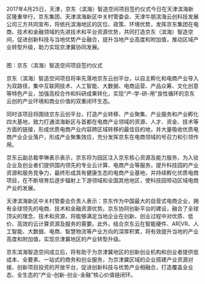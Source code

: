 2017年4月25日，天津，京东（滨海）智造空间项目签约仪式今日在天津滨海新区隆重举行，京东集团、天津滨海新区中关村管委会、天津牛朋滨海云创科技发展公司三方共同宣布，将依托滨海地区的区位、政策、环境优势，发挥京东集团在电商、技术和金融领域的先进技术和平台资源优势，共同打造京东（滨海）智造空间，促进创新科技与当地优势产业融合，提升当地产业高度和附加值，推动区域产业转型升级，助力实现京津冀协同发展。

![]()

图：京东（滨海）智造空间项目签约仪式

京东（滨海）智造空间项目将率先落地京东云创平台，以自主孵化和电商产业导入为双路径，集中互联网技术、人工智能、大数据、电商运营、产品众筹、文化创意等特色产业，加强高校合作和科研成果转化，实现“产-学-研-用”良性循环的京东云创的产业环境和商业价值的双重闭环生态。

同时该项目将围绕京东云创平台，打造产业转移、产业聚集、产业服务和产业孵化四大基地，致力打通滨海新区与首都在电商产业领域的资源、人才、资金、技术等方面的链接，形成优质电商产业内容跨区域转移的最佳目的地，并大量吸收优质电商产业企业落户，形成产业聚集效应，充分发挥京东在电商领域的号召力和引领作用。

京东云副总裁李琳表示表示，京东将为园区注入京东核心资源及能力服务，为入驻企业及创业者们提供国内领先的专业云计算、电商产业等服务，提升科技园的产业资源和服务竞争力，最终形成具有健康生态的电商产业基地，并持续孵化优质电商项目，在不断培育后逐步辐射上下游领域和全国其他地区，使科技园带动区域电商产业的发展。

天津滨海新区中关村管委会负责人表示：京东作为中国最大的自营式电商企业，拥有全球领先的电商、技术和金融资源优势。京东协同创新平台的建设，融合了全球顶尖的理念、技术和资源，将能够满足当地企业在创新、创业过程中对优质、低价、高效的云计算资源及服务的需要。此外，结合京东云在智能硬件、AR|VR、人工智能、大数据、电商、智慧物流等产业方向的深厚积累，将有效提升当地的产业高度和附加值，实现京津冀地区的产业转型升级。

京东滨海智造空间成立后，将有助于为京津冀地区的创新创业机构和创业者提供低成本、全要素、一站式的商务和创业服务，为京津冀区域的企业搭建产业资源对接、创新项目投资的开放平台，促进创新科技与优势产业相融合，打造覆盖全业态、全生态的“产业-创新-创业-金融”核心价值链闭环。